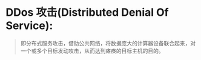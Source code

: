 # DDos 攻击(Distributed Denial Of Service):

> 即分布式服务攻击，借助公共网络，将数据庞大的计算器设备联合起来，对一个或多个目标发动攻击，从而达到瘫痪的目标主机的目的。
